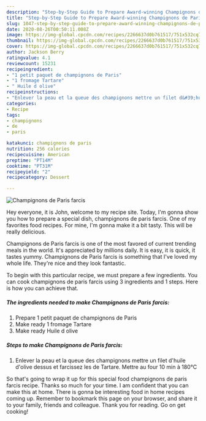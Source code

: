 ```yaml
---
description: "Step-by-Step Guide to Prepare Award-winning Champignons de Paris farcis"
title: "Step-by-Step Guide to Prepare Award-winning Champignons de Paris farcis"
slug: 1047-step-by-step-guide-to-prepare-award-winning-champignons-de-paris-farcis
date: 2020-08-26T00:50:11.008Z
image: https://img-global.cpcdn.com/recipes/2266637d0b761517/751x532cq70/champignons-de-paris-farcis-photo-principale-de-la-recette.jpg
thumbnail: https://img-global.cpcdn.com/recipes/2266637d0b761517/751x532cq70/champignons-de-paris-farcis-photo-principale-de-la-recette.jpg
cover: https://img-global.cpcdn.com/recipes/2266637d0b761517/751x532cq70/champignons-de-paris-farcis-photo-principale-de-la-recette.jpg
author: Jackson Berry
ratingvalue: 4.1
reviewcount: 15231
recipeingredient:
- "1 petit paquet de champignons de Paris"
- "1 fromage Tartare"
- " Huile d olive"
recipeinstructions:
- "Enlever la peau et la queue des champignons mettre un filet d&#39;huile d&#39;olive dessus et farcissez les de Tartare. Mettre au four 10 min à 180°C"
categories:
- Recipe
tags:
- champignons
- de
- paris

katakunci: champignons de paris 
nutrition: 256 calories
recipecuisine: American
preptime: "PT14M"
cooktime: "PT31M"
recipeyield: "2"
recipecategory: Dessert

---
```



![Champignons de Paris farcis](https://img-global.cpcdn.com/recipes/2266637d0b761517/751x532cq70/champignons-de-paris-farcis-photo-principale-de-la-recette.jpg)

Hey everyone, it is John, welcome to my recipe site. Today, I'm gonna show you how to prepare a special dish, champignons de paris farcis. One of my favorites food recipes. For mine, I'm gonna make it a bit tasty. This will be really delicious.



Champignons de Paris farcis is one of the most favored of current trending meals in the world. It's appreciated by millions daily. It is easy, it is quick, it tastes yummy. Champignons de Paris farcis is something that I've loved my whole life. They're nice and they look fantastic.


To begin with this particular recipe, we must prepare a few ingredients. You can cook champignons de paris farcis using 3 ingredients and 1 steps. Here is how you can achieve that.

<!--inarticleads1-->

##### The ingredients needed to make Champignons de Paris farcis:

1. Prepare 1 petit paquet de champignons de Paris
1. Make ready 1 fromage Tartare
1. Make ready  Huile d olive




<!--inarticleads2-->

##### Steps to make Champignons de Paris farcis:

1. Enlever la peau et la queue des champignons mettre un filet d&#39;huile d&#39;olive dessus et farcissez les de Tartare. Mettre au four 10 min à 180°C




So that's going to wrap it up for this special food champignons de paris farcis recipe. Thanks so much for your time. I am confident that you can make this at home. There is gonna be interesting food in home recipes coming up. Remember to bookmark this page on your browser, and share it to your family, friends and colleague. Thank you for reading. Go on get cooking!
